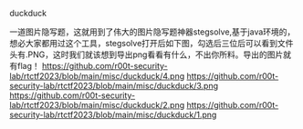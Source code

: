 duckduck

一道图片隐写题，这就用到了伟大的图片隐写题神器stegsolve,基于java环境的，想必大家都用过这个工具，stegsolve打开后如下图，勾选后三位后可以看到文件头有.PNG，这时我们就该想到导出png看看有什么，不出你所料。导出的图片就有flag！
https://github.com/r00t-security-lab/rtctf2023/blob/main/misc/duckduck/4.png
https://github.com/r00t-security-lab/rtctf2023/blob/main/misc/duckduck/3.png
https://github.com/r00t-security-lab/rtctf2023/blob/main/misc/duckduck/2.png
https://github.com/r00t-security-lab/rtctf2023/blob/main/misc/duckduck/1.png

